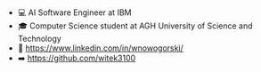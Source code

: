 - :computer: AI Software Engineer at IBM
- :mortar_board: Computer Science student at AGH University of Science and Technology
- :wc: https://www.linkedin.com/in/wnowogorski/
- :arrow_right: https://github.com/witek3100
